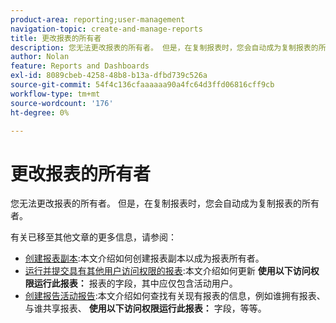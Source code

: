 ```yaml
---
product-area: reporting;user-management
navigation-topic: create-and-manage-reports
title: 更改报表的所有者
description: 您无法更改报表的所有者。 但是，在复制报表时，您会自动成为复制报表的所有者。
author: Nolan
feature: Reports and Dashboards
exl-id: 8089cbeb-4258-48b8-b13a-dfbd739c526a
source-git-commit: 54f4c136cfaaaaaa90a4fc64d3ffd06816cff9cb
workflow-type: tm+mt
source-wordcount: '176'
ht-degree: 0%

---
```


# 更改报表的所有者

您无法更改报表的所有者。 但是，在复制报表时，您会自动成为复制报表的所有者。

有关已移至其他文章的更多信息，请参阅：

* [创建报表副本](../../../reports-and-dashboards/reports/creating-and-managing-reports/create-copy-report.md):本文介绍如何创建报表副本以成为报表所有者。
* [运行并提交具有其他用户访问权限的报表](../../../reports-and-dashboards/reports/creating-and-managing-reports/run-deliver-report-access-rights-another-user.md):本文介绍如何更新 **使用以下访问权限运行此报表：** 报表的字段，其中应仅包含活动用户。
* [创建报告活动报告](../../../reports-and-dashboards/reports/report-usage/create-report-reporting-activities.md):本文介绍如何查找有关现有报表的信息，例如谁拥有报表、与谁共享报表、 **使用以下访问权限运行此报表：** 字段，等等。
